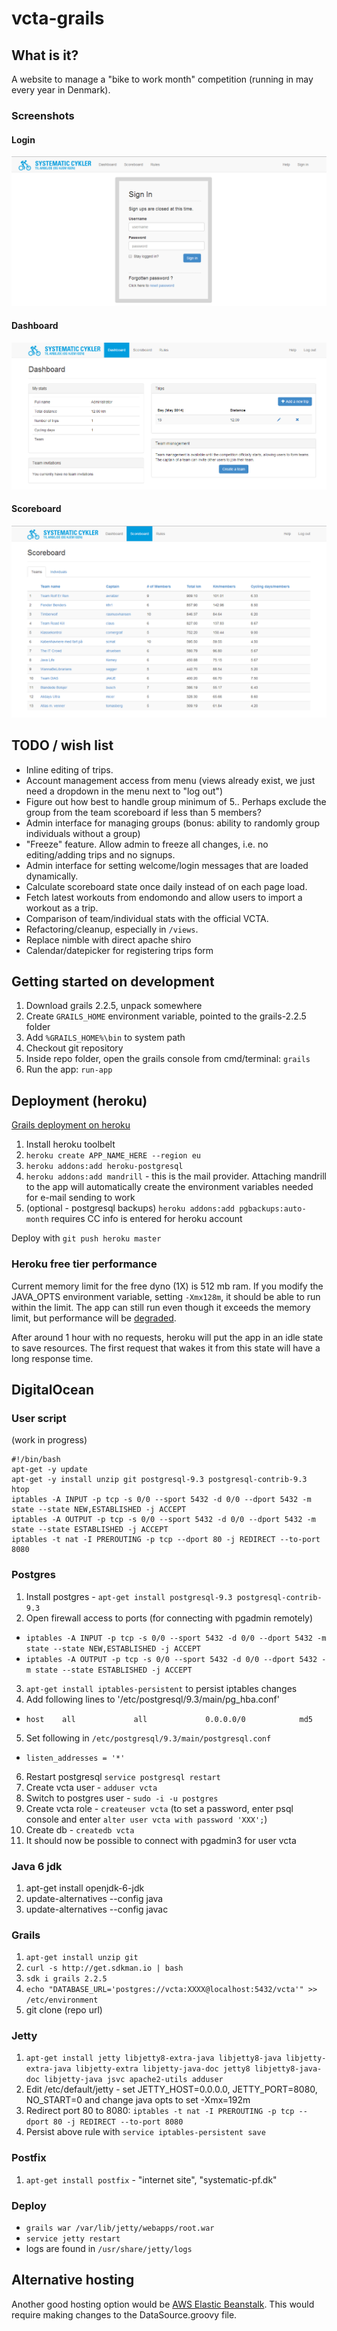 vcta-grails
===========

## What is it?
A website to manage a "bike to work month" competition (running in may every year in Denmark).

### Screenshots

#### Login
![Login screenshot](/screenshots/login.PNG?raw=true "Login page")
#### Dashboard
![Dashboard screenshot](/screenshots/dashboard.PNG?raw=true "Dashboard")
#### Scoreboard
![Scoreboard screenshot](/screenshots/scoreboard.PNG?raw=true "Scoreboard")

## TODO / wish list

- Inline editing of trips.
- Account management access from menu (views already exist, we just need a dropdown in the menu next to "log out")
- Figure out how best to handle group minimum of 5.. Perhaps exclude the group from the team scoreboard if less than 5 members?
- Admin interface for managing groups (bonus: ability to randomly group individuals without a group)
- "Freeze" feature. Allow admin to freeze all changes, i.e. no editing/adding trips and no signups.
- Admin interface for setting welcome/login messages that are loaded dynamically.
- Calculate scoreboard state once daily instead of on each page load.
- Fetch latest workouts from endomondo and allow users to import a workout as a trip.
- Comparison of team/individual stats with the official VCTA.
- Refactoring/cleanup, especially in `/views`.
- Replace nimble with direct apache shiro
- Calendar/datepicker for registering trips form

## Getting started on development

1. Download grails 2.2.5, unpack somewhere
2. Create `GRAILS_HOME` environment variable, pointed to the grails-2.2.5 folder
3. Add `%GRAILS_HOME%\bin` to system path
4. Checkout git repository
5. Inside repo folder, open the grails console from cmd/terminal: `grails`
6. Run the app: `run-app`

## Deployment (heroku)

[Grails deployment on heroku](https://devcenter.heroku.com/articles/getting-started-with-grails#set-up-the-database)

1. Install heroku toolbelt
2. `heroku create APP_NAME_HERE --region eu`
3. `heroku addons:add heroku-postgresql`
4. `heroku addons:add mandrill` - this is the mail provider. Attaching mandrill to the app will automatically create the environment variables needed for e-mail sending to work
5. (optional - postgresql backups) `heroku addons:add pgbackups:auto-month` requires CC info is entered for heroku account

Deploy with `git push heroku master`

### Heroku free tier performance

Current memory limit for the free dyno (1X) is 512 mb ram. If you modify the JAVA_OPTS environment variable, setting `-Xmx128m`, it should be able to run within the limit. The app can still run even though it exceeds the memory limit, but performance will be [degraded](https://devcenter.heroku.com/articles/error-codes#r14-memory-quota-exceeded).

After around 1 hour with no requests, heroku will put the app in an idle state to save resources. The first request that wakes it from this state will have a long response time.

## DigitalOcean

### User script
(work in progress)
```
#!/bin/bash
apt-get -y update
apt-get -y install unzip git postgresql-9.3 postgresql-contrib-9.3 htop
iptables -A INPUT -p tcp -s 0/0 --sport 5432 -d 0/0 --dport 5432 -m state --state NEW,ESTABLISHED -j ACCEPT
iptables -A OUTPUT -p tcp -s 0/0 --sport 5432 -d 0/0 --dport 5432 -m state --state ESTABLISHED -j ACCEPT
iptables -t nat -I PREROUTING -p tcp --dport 80 -j REDIRECT --to-port 8080
```

### Postgres

1. Install postgres - `apt-get install postgresql-9.3 postgresql-contrib-9.3`
2. Open firewall access to ports (for connecting with pgadmin remotely)
  - `iptables -A INPUT -p tcp -s 0/0 --sport 5432 -d 0/0 --dport 5432 -m state --state NEW,ESTABLISHED -j ACCEPT`
  - `iptables -A OUTPUT -p tcp -s 0/0 --sport 5432 -d 0/0 --dport 5432 -m state --state ESTABLISHED -j ACCEPT` 
3. `apt-get install iptables-persistent` to persist iptables changes
4. Add following lines to '/etc/postgresql/9.3/main/pg_hba.conf'
  - `host    all             all             0.0.0.0/0            md5`
5. Set following in `/etc/postgresql/9.3/main/postgresql.conf`
  - `listen_addresses = '*'`
6. Restart postgresql `service postgresql restart`
7. Create vcta user - `adduser vcta`
8. Switch to postgres user - `sudo -i -u postgres`
9. Create vcta role - `createuser vcta` (to set a password, enter psql console and enter `alter user vcta with password 'XXX';`)
10. Create db - `createdb vcta`
11. It should now be possible to connect with pgadmin3 for user vcta

### Java 6 jdk

1. apt-get install openjdk-6-jdk
2. update-alternatives --config java
3. update-alternatives --config javac

### Grails

1. `apt-get install unzip git`
2. `curl -s http://get.sdkman.io | bash`
3. `sdk i grails 2.2.5`
4. `echo "DATABASE_URL='postgres://vcta:XXXX@localhost:5432/vcta'" >> /etc/environment`
5. git clone (repo url)
 
### Jetty

1. `apt-get install jetty libjetty8-extra-java libjetty8-java libjetty-extra-java libjetty-extra libjetty-java-doc jetty8 libjetty8-java-doc libjetty-java jsvc apache2-utils adduser`
2. Edit /etc/default/jetty - set JETTY_HOST=0.0.0.0, JETTY_PORT=8080, NO_START=0 and change java opts to set -Xmx=192m
3. Redirect port 80 to 8080: `iptables -t nat -I PREROUTING -p tcp --dport 80 -j REDIRECT --to-port 8080`
4. Persist above rule with `service iptables-persistent save`

### Postfix

1. `apt-get install postfix` - "internet site", "systematic-pf.dk"

### Deploy

- `grails war /var/lib/jetty/webapps/root.war`
- `service jetty restart`
- logs are found in `/usr/share/jetty/logs`

## Alternative hosting

Another good hosting option would be [AWS Elastic Beanstalk](https://aws.amazon.com/elasticbeanstalk/). This would require making changes to the DataSource.groovy file.

